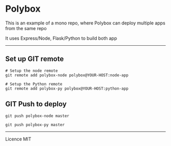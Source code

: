 # Polybox

This is an example of a mono repo, where Polybox can deploy multiple apps from the same repo

It uses Express/Node, Flask/Python to build both app

---

## Set up GIT remote

```
# Setup the node remote
git remote add polybox-node polybox@YOUR-HOST:node-app

# Setup the Python remote
git remote add polybox-py polybox@YOUR-HOST:python-app

```

## GIT Push to deploy

```
git push polybox-node master

git push polybox-py master
```

---

Licence MIT